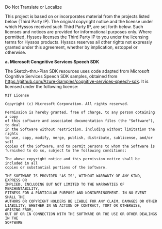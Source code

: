 ﻿Do Not Translate or Localize

This project is based on or incorporates material from the projects listed below (Third Party IP). The original copyright notice and the license under which Hyssos received such Third Party IP, are set forth below. Such licenses and notices are provided for informational purposes only. Where permitted, Hyssos licenses the Third Party IP to you under the licensing terms for Hyssos products. Hyssos reserves all other rights not expressly granted under this agreement, whether by implication, estoppel or otherwise.

**a. Microsoft Congnitive Services Speech SDK**

The Sketch-thru-Plan SDK resources uses code adapted from Microsoft Cognitive Services Speech SDK samples, obtained from https://github.com/Azure-Samples/cognitive-services-speech-sdk. It is licensed under the following license:

```
MIT License

Copyright (c) Microsoft Corporation. All rights reserved.

Permission is hereby granted, free of charge, to any person obtaining a copy
of this software and associated documentation files (the "Software"), to deal
in the Software without restriction, including without limitation the rights
to use, copy, modify, merge, publish, distribute, sublicense, and/or sell
copies of the Software, and to permit persons to whom the Software is
furnished to do so, subject to the following conditions:

The above copyright notice and this permission notice shall be included in all
copies or substantial portions of the Software.

THE SOFTWARE IS PROVIDED "AS IS", WITHOUT WARRANTY OF ANY KIND, EXPRESS OR
IMPLIED, INCLUDING BUT NOT LIMITED TO THE WARRANTIES OF MERCHANTABILITY,
FITNESS FOR A PARTICULAR PURPOSE AND NONINFRINGEMENT. IN NO EVENT SHALL THE
AUTHORS OR COPYRIGHT HOLDERS BE LIABLE FOR ANY CLAIM, DAMAGES OR OTHER
LIABILITY, WHETHER IN AN ACTION OF CONTRACT, TORT OR OTHERWISE, ARISING FROM,
OUT OF OR IN CONNECTION WITH THE SOFTWARE OR THE USE OR OTHER DEALINGS IN THE
SOFTWARE
```
